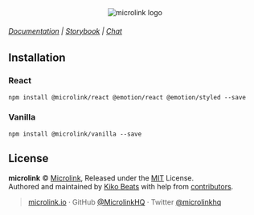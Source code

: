 <div align="center">
  <img src="https://cdn.microlink.io/banner/sdk.png" alt="microlink logo">
</div>

###### [Documentation](https://microlink.io/sdk) | [Storybook](https://sdk-react.microlink.io) | [Chat](https://microlink.io/chat)

## Installation

### React

```
npm install @microlink/react @emotion/react @emotion/styled --save
```

### Vanilla

```
npm install @microlink/vanilla --save
```

## License

**microlink** © [Microlink](https://microlink.io), Released under the [MIT](https://github.com/microlinkhq/sdk/blob/master/LICENSE.md) License.<br>
Authored and maintained by [Kiko Beats](https://kikobeats.com) with help from [contributors](https://github.com/microlinkhq/sdk/contributors).

> [microlink.io](https://microlink.io) · GitHub [@MicrolinkHQ](https://github.com/microlinkhq) · Twitter [@microlinkhq](https://twitter.com/microlinkhq)
